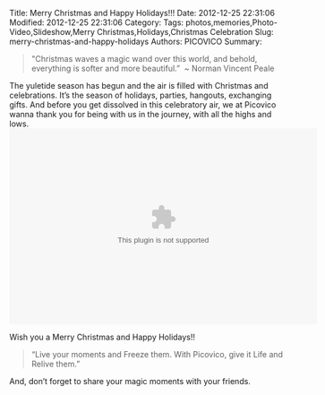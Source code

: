 
Title: Merry Christmas and Happy Holidays!!!
Date: 2012-12-25 22:31:06
Modified: 2012-12-25 22:31:06
Category: 
Tags: photos,memories,Photo-Video,Slideshow,Merry Christmas,Holidays,Christmas Celebration
Slug: merry-christmas-and-happy-holidays
Authors: PICOVICO
Summary: 


<blockquote>"Christmas waves a magic wand over this world, and behold, everything is softer and more beautiful.”  ~ Norman Vincent Peale</blockquote>
The yuletide season has begun and the air is filled with Christmas and celebrations. It’s the season of holidays, parties, hangouts, exchanging gifts. And before you get dissolved in this celebratory air, we at Picovico wanna thank you for being with us in the journey, with all the highs and lows.

<embed allowfullscreen="true" allowscriptaccess="always" id="picovico-player-8a4bb62006b945bdad299d74136a0225" name="picovico-player-8a4bb62006b945bdad299d74136a0225" src="https://www.picovico.com/player/player.swf?file=http://s3.amazonaws.com/pvcdn2/video/8a4bb62006b945bdad299d74136a0225/8a4bb62006b945bdad299d74136a0225-360.mp4&image=http://s3.amazonaws.com/pvcdn2/video/8a4bb62006b945bdad299d74136a0225/8a4bb62006b945bdad299d74136a0225-360.jpg&skin=https://www.picovico.com//player/bekle.zip&baseurl=https://www.picovico.com/&controlbar.position=over&logo.file=https://www.picovico.com/themes/_global/images/picovico.png&logo.link=https://www.picovico.com/play/8a4bb62006b945bdad299d74136a0225&logo.margin=20&logo.position=top-left&logo.over=1&logo.out=0.8&logo.hide=false" width="550" height="350"/>

Wish you a Merry Christmas and Happy Holidays!!
<blockquote>“Live your moments and Freeze them.
With Picovico, give it Life and Relive them.”</blockquote>
And, don’t forget to share your magic moments with your friends.